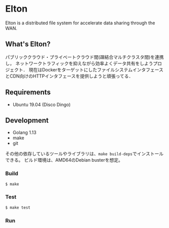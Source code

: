 # Elton
Elton is a distributed file system for accelerate data sharing through the WAN.


## What's Elton?

パブリッククラウド・プライベートクラウド間(疎結合マルチクラスタ間)を連携し，
ネットワークトラフィックを抑えながら効率よくデータ共有をしようプロジェクト．
現在はDockerをターゲットにしたファイルシステムインタフェースとCDN向けのHTTPインタフェースを提供しようと頑張ってる．


## Requirements

- Ubuntu 19.04 (Disco Dingo)


## Development

- Golang 1.13
- make
- git

その他の依存しているツールやライブラリは、`make build-deps`でインストールできる。
ビルド環境は、AMD64のDebian busterを想定。


### Build

```bash
$ make
```

### Test

```bash
$ make test
```

### Run
